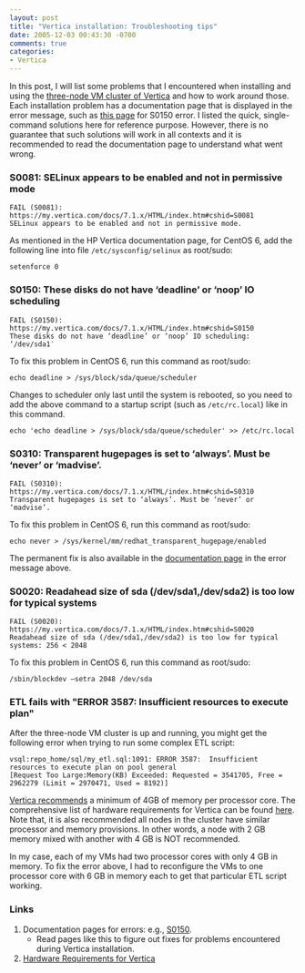 ```yaml
---
layout: post
title: "Vertica installation: Troubleshooting tips"
date: 2005-12-03 00:43:30 -0700
comments: true
categories: 
- Vertica
---
```


In this post, I will list some problems that I encountered when installing and using the [three-node VM cluster of Vertica](/blog/2015/12/02/misc-setup-three-node-vertica-vm-sandbox/) and how to work around those.
Each installation problem has a documentation page that is displayed in the error message, such as [this page](https://my.vertica.com/docs/7.1.x/HTML/index.htm#cshid=S0150) for S0150 error.
I listed the quick, single-command solutions here for reference purpose.
However, there is no guarantee that such solutions will work in all contexts and it is recommended to read the documentation page to understand what went wrong.

<!-- 
#### S0180 "insufficient swap size"

1. https://www.digitalocean.com/community/tutorials/how-to-add-swap-on-centos-7

``` plain Adding swap fails
[root@vertica72 osboxes]# swapoff /dev/sda2
[root@vertica72 osboxes]# swapon -s
[root@vertica72 osboxes]# swapon /swapfile
swapon: /swapfile: swapon failed: Invalid argument
```

This is due to a bug

1. http://superuser.com/questions/539287/swapon-failed-invalid-argument-on-a-linux-system-with-btrfs-filesystem


1. https://www.centos.org/docs/5/html/Deployment_Guide-en-US/s1-swap-adding.html
-->

### S0081: SELinux appears to be enabled and not in permissive mode

``` plain
FAIL (S0081): https://my.vertica.com/docs/7.1.x/HTML/index.htm#cshid=S0081
SELinux appears to be enabled and not in permissive mode.
```

As mentioned in the HP Vertica documentation page, for CentOS 6, add the following line into file `/etc/sysconfig/selinux` as root/sudo:

``` plain 
setenforce 0
```

### S0150: These disks do not have ‘deadline’ or ‘noop’ IO scheduling

``` plain Error message
FAIL (S0150): https://my.vertica.com/docs/7.1.x/HTML/index.htm#cshid=S0150
These disks do not have ‘deadline’ or ‘noop’ IO scheduling: ‘/dev/sda1′
```

To fix this problem in CentOS 6, run this command as root/sudo:

``` plain Fix until next reboot
echo deadline > /sys/block/sda/queue/scheduler
```

Changes to scheduler only last until the system is rebooted, so you need to add the above command to a startup script (such as `/etc/rc.local`) like in this command.

``` plain Permanent fix
echo 'echo deadline > /sys/block/sda/queue/scheduler' >> /etc/rc.local
```

### S0310: Transparent hugepages is set to ‘always’. Must be ‘never’ or ‘madvise’.

``` plain Error message
FAIL (S0310): https://my.vertica.com/docs/7.1.x/HTML/index.htm#cshid=S0310
Transparent hugepages is set to ‘always’. Must be ‘never’ or ‘madvise’.
```

To fix this problem in CentOS 6, run this command as root/sudo:

``` plain Fix until next reboot
echo never > /sys/kernel/mm/redhat_transparent_hugepage/enabled
```

The permanent fix is also available in the [documentation page](https://my.vertica.com/docs/7.1.x/HTML/index.htm#cshid=S0310) in the error message above.

### S0020: Readahead size of sda (/dev/sda1,/dev/sda2) is too low for typical systems

``` plain Error message
FAIL (S0020): https://my.vertica.com/docs/7.1.x/HTML/index.htm#cshid=S0020
Readahead size of sda (/dev/sda1,/dev/sda2) is too low for typical systems: 256 < 2048
```
To fix this problem in CentOS 6, run this command as root/sudo:

``` plain Run this command
/sbin/blockdev –setra 2048 /dev/sda
```

### ETL fails with "ERROR 3587:  Insufficient resources to execute plan"

After the three-node VM cluster is up and running, you might get the following error when trying to run some complex ETL script:

``` plain Error message
vsql:repo_home/sql/my_etl.sql:1091: ERROR 3587:  Insufficient resources to execute plan on pool general 
[Request Too Large:Memory(KB) Exceeded: Requested = 3541705, Free = 2962279 (Limit = 2970471, Used = 8192)]
```

[Vertica recommends](https://community.dev.hpe.com/t5/Vertica-Forum/ERROR-ERROR-3587-Insufficient-resources-to-execute-plan-on-pool/td-p/233226) a minimum of 4GB of memory per processor core.
The comprehensive list of hardware requirements for Vertica can be found [here](https://my.vertica.com/docs/Hardware/HP_Vertica%20Planning%20Hardware%20Guide.pdf).
Note that, it is also recommended all nodes in the cluster have similar processor and memory provisions. 
In other words, a node with 2 GB memory mixed with another with 4 GB is NOT recommended.

In my case, each of my VMs had two processor cores with only 4 GB in memory. 
To fix the error above, I had to reconfigure the VMs to one processor core with 6 GB in memory each to get that particular ETL script working.

### Links

1. Documentation pages for errors: e.g., [S0150](https://my.vertica.com/docs/7.1.x/HTML/index.htm#cshid=S0150).
   * Read pages like this to figure out fixes for problems encountered during Vertica installation.
1. [Hardware Requirements for Vertica](https://my.vertica.com/docs/Hardware/HP_Vertica%20Planning%20Hardware%20Guide.pdf)